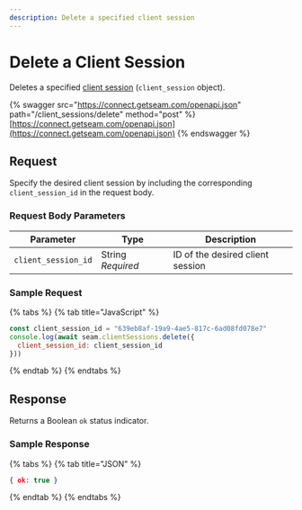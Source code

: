 ```yaml
---
description: Delete a specified client session
---
```


# Delete a Client Session

Deletes a specified [client session](../../core-concepts/workspaces/client-session-tokens.md) (`client_session` object).

{% swagger src="https://connect.getseam.com/openapi.json" path="/client_sessions/delete" method="post" %}
[https://connect.getseam.com/openapi.json](https://connect.getseam.com/openapi.json)
{% endswagger %}

## Request

Specify the desired client session by including the corresponding `client_session_id` in the request body.

### Request Body Parameters

<table><thead><tr><th>Parameter</th><th width="112.33333333333331">Type</th><th>Description</th></tr></thead><tbody><tr><td><code>client_session_id</code></td><td>String<br><em>Required</em></td><td>ID of the desired client session</td></tr></tbody></table>

### Sample Request

{% tabs %}
{% tab title="JavaScript" %}
```javascript
const client_session_id = "639eb8af-19a9-4ae5-817c-6ad08fd078e7"
console.log(await seam.clientSessions.delete({
  client_session_id: client_session_id
}))
```
{% endtab %}
{% endtabs %}

## Response

Returns a Boolean `ok` status indicator.

### Sample Response

{% tabs %}
{% tab title="JSON" %}
```json
{ ok: true }
```
{% endtab %}
{% endtabs %}

